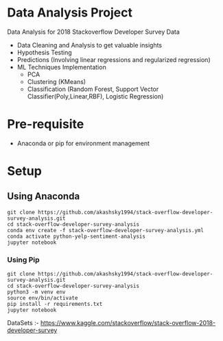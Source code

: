 # Data Analysis Project
Data Analysis for 2018 Stackoverflow Developer Survey Data
- Data Cleaning and Analysis to get valuable insights
- Hypothesis Testing
- Predictions (Involving linear regressions and regularized regression)
- ML Techniques Implementation 
  - PCA 
  - Clustering (KMeans)
  - Classification (Random Forest, Support Vector Classifier(Poly,Linear,RBF), Logistic Regression)
  
  
# Pre-requisite
* Anaconda or pip for environment management

# Setup
## Using Anaconda
```
git clone https://github.com/akashsky1994/stack-overflow-developer-survey-analysis.git
cd stack-overflow-developer-survey-analysis
conda env create -f stack-overflow-developer-survey-analysis.yml
conda activate python-yelp-sentiment-analysis
jupyter notebook
```
### Using Pip
```
git clone https://github.com/akashsky1994/stack-overflow-developer-survey-analysis.git
cd stack-overflow-developer-survey-analysis
python3 -m venv env 
source env/bin/activate
pip install -r requirements.txt
jupyter notebook
```


DataSets :- https://www.kaggle.com/stackoverflow/stack-overflow-2018-developer-survey
